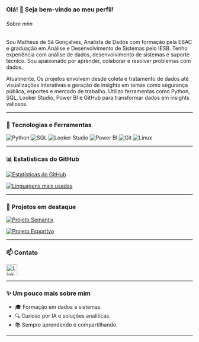 ### Olá! 👋 Seja bem-vindo ao meu perfil!

###### Sobre mim
Sou Matheus de Sá Gonçalves, Analista de Dados com formação pela EBAC e graduação em Análise e Desenvolvimento de Sistemas pelo IESB. Tenho experiência com análise de dados, desenvolvimento de sistemas e suporte técnico. Sou apaixonado por aprender, colaborar e resolver problemas com dados.

Atualmente, Os projetos envolvem desde coleta e tratamento de dados até visualizações interativas e geração de insights em temas como segurança pública, esportes e mercado de trabalho. Utilizo ferramentas como Python, SQL, Looker Studio, Power BI e GitHub para transformar dados em insights valiosos.

---

### 🧠 Tecnologias e Ferramentas
![Python](https://img.shields.io/badge/Python-3776AB?style=for-the-badge&logo=python&logoColor=white)
![SQL](https://img.shields.io/badge/SQL-336791?style=for-the-badge&logo=postgresql&logoColor=white)
![Looker Studio](https://img.shields.io/badge/Looker_Studio-4285F4?style=for-the-badge&logo=google&logoColor=white)
![Power BI](https://img.shields.io/badge/PowerBI-F2C811?style=for-the-badge&logo=powerbi&logoColor=black)
![Git](https://img.shields.io/badge/Git-F05032?style=for-the-badge&logo=git&logoColor=white)
![Linux](https://img.shields.io/badge/Linux-FCC624?style=for-the-badge&logo=linux&logoColor=black)

---

### 📊 Estatísticas do GitHub

[![Estatísticas do GitHub](https://github-readme-stats.vercel.app/api?username=Matheus-D-Sa&show_icons=true&theme=radical)](https://github.com/anuraghazra/github-readme-stats)

[![Linguagens mais usadas](https://github-readme-stats.vercel.app/api/top-langs/?username=Matheus-D-Sa&layout=compact&theme=radical)](https://github.com/anuraghazra/github-readme-stats)

---

### 🚀 Projetos em destaque

[![Projeto Semantix](https://github-readme-stats.vercel.app/api/pin/?username=Matheus-D-Sa&repo=projeto-seguranca-publica&theme=radical)](https://github.com/Matheus-D-Sa/projeto-seguranca-publica)

[![Projeto Esportivo](https://github-readme-stats.vercel.app/api/pin/?username=Matheus-D-Sa&repo=sports_performance_analysis&theme=radical)](https://github.com/Matheus-D-Sa/analise_performance_esportiva)

---

### 📫 Contato

[<img src='https://img.shields.io/badge/LinkedIn-0077B5?style=for-the-badge&logo=linkedin&logoColor=white' alt='Linkedin' height='30'>](https://www.linkedin.com/in/matheus-de-sá-gonçalves/)

---

### ✨ Um pouco mais sobre mim
- 🎓 Formação em dados e sistemas.
- 🔍 Curioso por IA e soluções analíticas.
- 📚 Sempre aprendendo e compartilhando.

---
